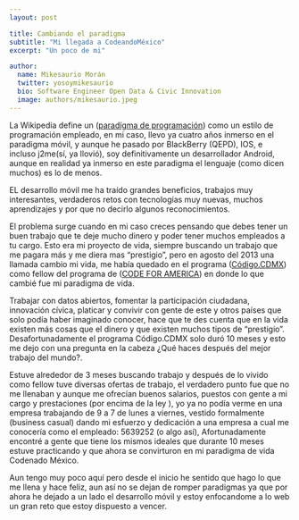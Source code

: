 ```yaml
---
layout: post

title: Cambiando el paradigma
subtitle: "Mi llegada a CodeandoMéxico"
excerpt: "Un poco de mi"

author:
  name: Mikesaurio Morán
  twitter: yosoymikesaurio
  bio: Software Engineer Open Data & Civic Innovation
  image: authors/mikesaurio.jpeg
---
```


La Wikipedia define un ([paradígma de programación](http://es.wikipedia.org/wiki/Paradigma_de_programacion)) como un estilo de programación empleado, en mi caso, llevo ya cuatro años inmerso en el paradigma móvil, y aunque he pasado por BlackBerry (QEPD), IOS, e incluso  j2me(sí, ya llovió), soy definitivamente un desarrollador Android, aunque en realidad ya inmerso en este paradigma el lenguaje (como dicen muchos)  es lo de menos.EL desarrollo móvil me ha traído grandes beneficios, trabajos muy interesantes, verdaderos retos con tecnologías muy nuevas, muchos aprendizajes y por que no decirlo algunos reconocimientos. El problema surge cuando en mi caso creces pensando que debes tener un buen trabajo que te deje mucho dinero y poder tener muchos empleados a tu cargo. Esto era mi proyecto de vida, siempre buscando un trabajo que me pagara más y me diera mas “prestigio”, pero en agosto del 2013 una llamada cambio mi vida, me había quedado en el programa ([Código.CDMX](http://codigo.labplc.mx/)) como fellow  del programa de  ([CODE FOR AMERICA](www.codeforamerica.org/)) en donde lo que cambié fue mi paradigma de vida. Trabajar con datos abiertos, fomentar la participación ciudadana, innovación cívica, platicar y convivir con gente de este y otros países que solo podía haber imaginado conocer, hace que te des cuenta que en la vida existen más cosas que el dinero y que existen muchos tipos de “prestigio”. Desafortunadamente el programa Código.CDMX solo duró 10 meses y esto me dejo con una pregunta en la cabeza ¿Qué haces después del mejor trabajo del mundo?.Estuve alrededor de 3 meses buscando trabajo y después de lo vivido como fellow tuve diversas ofertas de trabajo, el verdadero punto fue que no me llenaban y aunque me ofrecían buenos salarios, puestos con gente a mi cargo y prestaciones (por encima de la ley ), yo ya no podía verme en una empresa trabajando de 9 a 7 de lunes a viernes, vestido formalmente (business casual) dando mi esfuerzo y dedicación a una empresa a cual me conocería como el empleado: 5639252 (o algo así), Afortunadamente encontré a gente que tiene los mismos ideales que durante 10 meses estuve practicando y que ahora se convirturon en mi paradigma de vida Codenado México.
Aun tengo muy poco aquí pero desde el inicio he sentido que hago lo que me llena y hace feliz, aun así no se dejan de romper paradigmas ya que por ahora he dejado a un lado el desarrollo móvil y estoy enfocandome a lo web un gran reto que estoy dispuesto a vencer.
